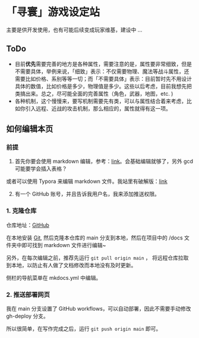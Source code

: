 # 「寻寰」游戏设定站

主要是供开发使用，也有可能后续变成玩家维基，建设中 ...

## ToDo

- 目前**优先**需要完善的地方是各种属性，需要注意的是，属性要非常细致，但是不需要具体，举例来说，「细致」表示：不仅需要物理、魔法等战斗属性，还需要比如价格、系别等等一切；而「不需要具体」表示：目前暂时先不用设计具体的数值，比如价格是多少，物理值是多少。这些以后考虑，目前我想先把类搞出来。总之，尽可能全面的完善属性（角色，武器，地图，etc. )
- 各种机制，这个慢慢来，要写机制需要先有类，可以与属性结合着来考虑，比如你引入远程、近战的攻击机制，那么相应的，属性就得有这一项。

## 如何编辑本页

### 前提

1. 首先你要会使用 markdown 编辑，参考：[link](https://markdown.com.cn/basic-syntax/)。会基础编辑就够了，另外 gcd 可能要学会插入表格？

或者可以使用 Typora 来编辑 markdown 文件。我站里有破解版：[link](https://drive.uchout.moe/d/App/typora_64bit_v1.9.5_setup.rar)

2. 有一个 GitHub 账号，并且告诉我用户名，我来添加推送权限。

### 1. 克隆仓库

仓库地址：[GitHub](github.com/uchouT/xunhuan-doc)

在本地安装 [Git](https://git-scm.com/downloads), 然后克隆本仓库的 main 分支到本地，然后在项目中的 /docs 文件夹中即可找到 markdown 文件进行编辑~

另外，在每次编辑之前，推荐先运行 `git pull origin main` ， 将远程仓库拉取到本地，以防止有人做了文档修改而本地没有及时更新。

侧栏的导航菜单在 mkdocs.yml 中编辑。

### 2. 推送部署网页

我在 main 分支设置了 GitHub workflows，可以自动部署，因此不需要手动修改 gh-deploy 分支。

所以很简单，在写作完成之后，运行 `git push origin main` 即可。
